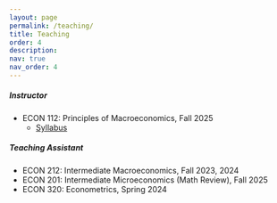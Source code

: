 ```yaml
---
layout: page
permalink: /teaching/
title: Teaching
order: 4
description: 
nav: true
nav_order: 4
---
```


##### Instructor
* ECON 112: Principles of Macroeconomics, Fall 2025
  * [Syllabus](https://github.com/michellejtao/econ112/blob/main/ECON112_Syllabus.pdf) 

##### Teaching Assistant 
* ECON 212: Intermediate Macroeconomics, Fall 2023, 2024
* ECON 201: Intermediate Microeconomics (Math Review), Fall 2025
* ECON 320: Econometrics, Spring 2024 
